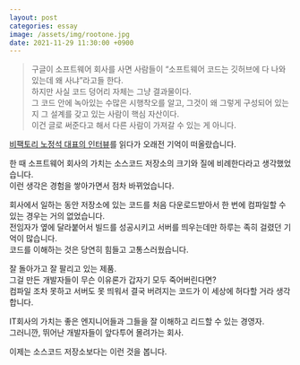 ```yaml
---
layout: post
categories: essay
image: /assets/img/rootone.jpg
date: 2021-11-29 11:30:00 +0900
---
```


> 구글이 소프트웨어 회사를 사면 사람들이 “소프트웨어 코드는 깃허브에 다 나와 있는데 왜 사냐”라고들 한다.  
> 하지만 사실 코드 덩어리 자체는 그냥 결과물이다.  
> 그 코드 안에 녹아있는 수많은 시행착오를 알고, 그것이 왜 그렇게 구성되어 있는지 그 설계를 갖고 있는 사람이 핵심 자산이다.  
> 이건 글로 써준다고 해서 다른 사람이 가져갈 수 있는 게 아니다.  

[비팩토리 노정석 대표의 인터뷰](https://byline.network/2021/11/24-144/)를 읽다가 오래전 기억이 떠올랐습니다.  

한 때 소프트웨어 회사의 가치는 소스코드 저장소의 크기와 질에 비례한다라고 생각했었습니다.  
이런 생각은 경험을 쌓아가면서 점차 바뀌었습니다.  

회사에서 일하는 동안 저장소에 있는 코드를 처음 다운로드받아서 한 번에 컴파일할 수 있는 경우는 거의 없었습니다.  
전임자가 옆에 달라붙어서 빌드를 성공시키고 서버를 띄우는데만 하루는 족히 걸렸던 기억이 많습니다.  
코드를 이해하는 것은 당연히 힘들고 고통스러웠습니다.  

잘 돌아가고 잘 팔리고 있는 제품.  
그걸 만든 개발자들이 무슨 이유론가 갑자기 모두 죽어버린다면?  
컴파일 조차 못하고 서버도 못 띄워서 결국 버려지는 코드가 이 세상에 허다할 거라 생각합니다.

IT회사의 가치는 좋은 엔지니어들과 그들을 잘 이해하고 리드할 수 있는 경영자.  
그러니깐, 뛰어난 개발자들이 앞다투어 몰려가는 회사.

이제는 소스코드 저장소보다는 이런 것을 봅니다.
